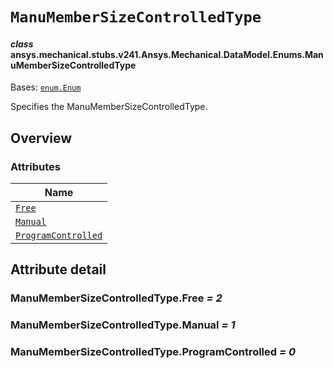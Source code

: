 # `ManuMemberSizeControlledType`

<a id="ansys.mechanical.stubs.v241.Ansys.Mechanical.DataModel.Enums.ManuMemberSizeControlledType"></a>

#### *class* ansys.mechanical.stubs.v241.Ansys.Mechanical.DataModel.Enums.ManuMemberSizeControlledType

Bases: [`enum.Enum`](https://docs.python.org/3/library/enum.html#enum.Enum)

Specifies the ManuMemberSizeControlledType.

<!-- !! processed by numpydoc !! -->

<a id="overview"></a>

## Overview

### Attributes

| Name |
| ------------------------------------------------------------------------ |
| [`Free`](#ManuMemberSizeControlledType.Free) |
| [`Manual`](#ManuMemberSizeControlledType.Manual) |
| [`ProgramControlled`](#ManuMemberSizeControlledType.ProgramControlled) |

<a id="attribute-detail"></a>

## Attribute detail

<a id="ManuMemberSizeControlledType.Free"></a>

### ManuMemberSizeControlledType.Free *= 2*

<a id="ManuMemberSizeControlledType.Manual"></a>

### ManuMemberSizeControlledType.Manual *= 1*

<a id="ManuMemberSizeControlledType.ProgramControlled"></a>

### ManuMemberSizeControlledType.ProgramControlled *= 0*


